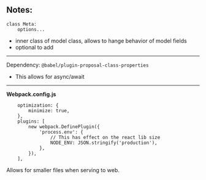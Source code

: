 ## Notes:

```
class Meta:
    options...
```

- inner class of model class, allows to hange behavior of model fields
- optional to add

---

Dependency: `@babel/plugin-proposal-class-properties`

- This allows for async/await

---

**Webpack.config.js**

```
	optimization: {
		minimize: true,
	},
	plugins: [
		new webpack.DefinePlugin({
			'process.env': {
				// This has effect on the react lib size
				NODE_ENV: JSON.stringify('production'),
			},
		}),
	],
```

Allows for smaller files when serving to web.
